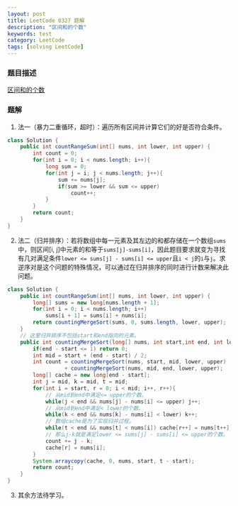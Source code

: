 ```yaml
---
layout: post
title: LeetCode 0327 题解
description: "区间和的个数"
keywords: test
category: LeetCode
tags: [solving LeetCode]
---
```


### 题目描述
[区间和的个数](https://leetcode-cn.com/problems/count-of-range-sum/)

### 题解
1. 法一（暴力二重循环，超时）：遍历所有区间并计算它们的好是否符合条件。
```java
class Solution {
    public int countRangeSum(int[] nums, int lower, int upper) {
        int count = 0;
        for(int i = 0; i < nums.length; i++){
            long sum = 0;
            for(int j = i; j < nums.length; j++){
                sum += nums[j];
                if(sum >= lower && sum <= upper)
                    count++;
            }
        }
        return count;   
    }
}
```
2. 法二（归并排序）：若将数组中每一元素及其左边的和都存储在一个数组`sums`中，则区间[i, j]中元素的和等于`sums[j]-sums[i]`，因此题目要求就变为寻找有几对满足条件`lower <= sums[j] - sums[i] <= upper`且`i < j`的`i`与`j`。求逆序对是这个问题的特殊情况，可以通过在归并排序的同时进行计数来解决此问题。
```java
class Solution {
    public int countRangeSum(int[] nums, int lower, int upper) {
        long[] sums = new long[nums.length + 1];
        for(int i = 0; i < nums.length; i++)
            sums[i + 1] = sums[i] + nums[i];
        return countingMergeSort(sums, 0, sums.length, lower, upper);     
    }
    // 这里归并排序不包括start和end指向的元素。
    public int countingMergeSort(long[] nums, int start,int end, int lower, int upper){
        if(end - start <= 1) return 0;
        int mid = start + (end - start) / 2;
        int count = countingMergeSort(nums, start, mid, lower, upper) 
                  + countingMergeSort(nums, mid, end, lower, upper);
        long[] cache = new long[end - start];
        int j = mid, k = mid, t = mid;
        for(int i = start, r = 0; i < mid; i++, r++){
            // 从mid到end中满足<= upper的个数。
            while(j < end && nums[j] - nums[i] <= upper) j++;
            // 从mid到end中满足< lower的个数。
            while(k < end && nums[k] - nums[i] < lower) k++;
            // 数组cache是为了实现归并过程。
            while(t < end && nums[t] < nums[i]) cache[r++] = nums[t++];
            // 那么j-k就是满足lower <= sums[j] - sums[i] <= upper的个数。
            count += j - k;
            cache[r] = nums[i];
        }
        System.arraycopy(cache, 0, nums, start, t - start);
        return count;
    }
}
```

3. 其余方法待学习。